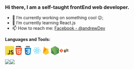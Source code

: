 ### Hi there, I am a self-taught frontEnd web developer.

- 🔭 I’m currently working on something cool 😉;
- 🌱 I’m currently learning React.js
- 📫 How to reach me: [Facebook - @andrewDev](https://www.facebook.com/profile.php?id=100013643197204)

<strong><p>Languages and Tools:</p></strong> 
<p style="display: flex !important;>           
<img height="30" src="https://raw.githubusercontent.com/github/explore/80688e429a7d4ef2fca1e82350fe8e3517d3494d/topics/javascript/javascript.png" />        
<img height="30" src="https://raw.githubusercontent.com/github/explore/80688e429a7d4ef2fca1e82350fe8e3517d3494d/topics/javascript/javascript.png" />          
<img height="30" src="https://raw.githubusercontent.com/github/explore/80688e429a7d4ef2fca1e82350fe8e3517d3494d/topics/html/html.png" />
<img height="30" src="https://raw.githubusercontent.com/github/explore/80688e429a7d4ef2fca1e82350fe8e3517d3494d/topics/css/css.png" />
<img height="30" src="https://raw.githubusercontent.com/github/explore/80688e429a7d4ef2fca1e82350fe8e3517d3494d/topics/react/react.png" />
<img height="30" src="https://raw.githubusercontent.com/github/explore/80688e429a7d4ef2fca1e82350fe8e3517d3494d/topics/firebase/firebase.png" /> 
<img height="30" src="https://raw.githubusercontent.com/github/explore/80688e429a7d4ef2fca1e82350fe8e3517d3494d/topics/nodejs/nodejs.png" /> 
<img height="30" src="https://raw.githubusercontent.com/github/explore/80688e429a7d4ef2fca1e82350fe8e3517d3494d/topics/git/git.png" />                                                                                                                                         
</p>

<div style="display: flex !important;">
  <img src="https://github-readme-stats.vercel.app/api?username=andrewDev451&show_icons=true&theme=radical" />
  <img width="286" src="https://github-readme-stats.vercel.app/api/top-langs/?username=andrewDev451&show_icons=true&theme=radical" />
</div>
